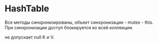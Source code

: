 # HashTable

Все методы синхронизированы, объект синхронизации - mutex - this. При синхронизации доступ блокируется ко всей коллекции.

не допускает null K и V.

